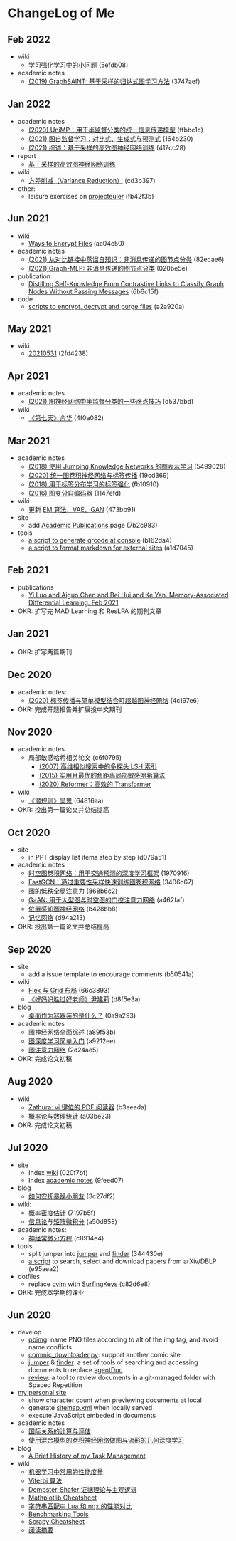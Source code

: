 # ChangeLog of Me

## Feb 2022

* wiki
  * [学习强化学习中的小问题](/wiki/reinforcement-learning-supplements.md) (5efdb08)
* academic notes
  * [(2019) GraphSAINT: 基于采样的归纳式图学习方法](/papers/2019-graphsaint-graph-sampling-based-inductive-learning-method) (3747aef)

## Jan 2022

* academic notes
  * [(2020) UniMP：用于半监督分类的统一信息传递模型](/papers/2020-masked-label-prediction-unified-message-passing-model-for-semi-supervised-classification) (ffbbc1c)
  * [(2021) 图自监督学习：对比式、生成式与预测式](/papers/2021-self-supervised-on-graphs-contrastive-generative-or-predictive) (164b230)
  * [(2021) 综述：基于采样的高效图神经网络训练](/papers/2021-sampling-methods-for-efficient-training-of-graph-convolutional-networks-a-survey) (417cc28)
* report
  * [基于采样的高效图神经网络训练](https://github.com/cf020031308/cf020031308.github.io/blob/master/reports/20211119-%E7%BD%97%E6%84%8F-%E5%9F%BA%E4%BA%8E%E9%87%87%E6%A0%B7%E7%9A%84%E5%9B%BE%E7%A5%9E%E7%BB%8F%E7%BD%91%E7%BB%9C%E9%AB%98%E6%95%88%E8%AE%AD%E7%BB%83.pdf)
* wiki
  * [方差削减（Variance Reduction）](/wiki/variance-reduction.md) (cd3b397)
* other:
  * leisure exercises on [projecteuler](https://github.com/cf020031308/cf020031308.github.io/tree/master/exercise/projecteuler) (fb42f3b)

## Jun 2021

* wiki
  * [Ways to Encrypt Files](/wiki/encrypt-files) (aa04c50)
* academic notes
  * [(2021) 从对比链接中蒸馏自知识：非消息传递的图节点分类](/papers/2021-distilling-self-knowledge-from-contrastive-links-to-classify-graph-nodes-without-passing-messages/) (82ecae6)
  * [(2021) Graph-MLP: 非消息传递的图节点分类](/papers/2021-graph-mlp-node-classification-without-message-passing-in-graph/) (020be5e)
* publication
  * [Distilling Self-Knowledge From Contrastive Links to Classify Graph Nodes Without Passing Messages](/pub.html) (6b6c15f)
* code
  * [scripts to encrypt, decrypt and purge files](https://github.com/cf020031308/cf020031308.github.io/commit/a2a920a73b77a5661eba7949d44fcaff56c55c7c) (a2a920a)

## May 2021

* wiki
  * [20210531](/wiki/20210531) (2fd4238)

## Apr 2021

* academic notes
  * [(2021) 图神经网络中半监督分类的一些涨点技巧](/papers/2021-bag-of-tricks-of-semi-supervised-classification-with-graph-neural-networks) (d537bbd)
* wiki
  * [《第七天》余华](/wiki/《第七天》余华) (4f0a082)

## Mar 2021

* academic notes
  * [(2018) 使用 Jumping Knowledge Networks 的图表示学习](/papers/2018-representation-learning-on-graphs-with-jumping-knowledge-networks/) (5499028)
  * [(2020) 统一图卷积神经网络与标签传播](/papers/2020-unifying-graph-convolutional-neural-networks-and-label-propagation/) (19cd369)
  * [(2018) 用于标签分布学习的标签强化](/papers/2018-label-enhancement-for-label-distribution-learning/) (fb10910)
  * [(2016) 图变分自编码器](/papers/2016-variational-graph-auto-encoders/) (1147efd)
* wiki
  * 更新 [EM 算法、VAE、GAN](/wiki/probabilistic-density-estimation.md) (473bb91)
* site
  * add [Academic Publications](/pub.html) page (7b2c983)
* tools
  * [a script to generate qrcode at console](https://github.com/cf020031308/cf020031308.github.io/blob/master/bin/gen_qr.py) (b162da4)
  * [a script to format markdown for external sites](https://github.com/cf020031308/cf020031308.github.io/blob/master/bin/pubmd.py) (a1d7045)

## Feb 2021

* publications
  * [Yi Luo and Aiguo Chen and Bei Hui and Ke Yan. Memory-Associated Differential Learning.   Feb 2021](https://github.com/cf020031308/mad-learning)
* OKR: 扩写完 MAD Learning 和 ResLPA 的期刊文章

## Jan 2021

* OKR: 扩写两篇期刊

## Dec 2020

* academic notes:
  * [(2020) 标签传播与简单模型结合可超越图神经网络](/papers/2020-combining-label-propagation-and-simple-models-out-performs-graph-neural-networks/) (4c197e6)
* OKR: 完成开题报告并扩展投中文期刊

## Nov 2020
 
* academic notes
  * 局部敏感哈希相关论文 (c6f0795)
    * [(2007) 高维相似搜索中的多探头 LSH 索引](/papers/2007-multi-probe-lsh-efficient-indexing-for-high-dimensional-similarity-search/)
    * [(2015) 实用且最优的角距离局部敏感哈希算法](/papers/2015-practical-and-optimal-lsh-for-angular-distance/)
    * [(2020) Reformer：高效的 Transformer](/papers/2020-reformer-the-efficient-transformer/)
* wiki
  * [《潜规则》吴思](/wiki/《潜规则》吴思.md) (64816aa)
* OKR: 投出第一篇论文并总结提高

## Oct 2020

* site
  * in PPT display list items step by step (d079a51)
* academic notes
  * [时空图卷积网络：用于交通预测的深度学习框架](/papers/2017-spatio-temporal-graph-convolutional-networks-a-deep-learning-framework-for-traffic-forecasting/) (1970916)
  * [FastGCN：通过重要性采样快速训练图卷积网络](/papers/2018-fastgcn-fast-learning-with-graph-convolutional-networks-via-importance-sampling/) (3406c67)
  * [图的低秩全局注意力](/papers/2018-fastgcn-fast-learning-with-graph-convolutional-networks-via-importance-sampling/) (868b6c2)
  * [GaAN: 用于大型图与时空图的门控注意力网络](/papers/2018-gaan-gated-attention-networks-for-learning-on-large-and-spatiotemporal-graphs/) (a462faf)
  * [位置感知图神经网络](/papers/2019-position-aware-graph-neural-networks/) (b428bb8)
  * [记忆网络](/papers/2014-memory-networks/) (d94a213)
* OKR: 投出第一篇论文并总结提高

## Sep 2020

* site
  * add a issue template to encourage comments (b50541a)
* wiki
  * [Flex 与 Grid 布局](/wiki/css-flex-grid.md) (66c3893)
  * [《好妈妈胜过好老师》尹建莉](/wiki/《好妈妈胜过好老师》尹建莉.md) (d8f5e3a)
* blog
  * [桌面作为容器装的是什么？](/blog/what-desktop-contains/) (0a9a293)
* academic notes
  * [图神经网络全面综述](/papers/2019-a-comprehensive-survey-on-graph-neural-networks/) (a89f53b)
  * [图深度学习简单入门](/papers/2019-a-gentle-introduction-to-deep-learning-for-graphs/) (a9212ee)
  * [图注意力网络](/papers/2017-graph-attention-networks/) (2d24ae5)
* OKR: 完成论文初稿

## Aug 2020

* wiki
  * [Zathura: vi 键位的 PDF 阅读器](/wiki/zathura.md) (b3eeada)
  * [概率论与数理统计](/wiki/probability-statistics/) (a03be23)
* OKR: 完成论文初稿

## Jul 2020

* site
  * Index [wiki](/wiki/) (020f7bf)
  * Index [academic notes](/papers/) (9feed07)
* blog
  * [如何安抚暴躁小朋友](/blog/comfort-angry-kids.md) (3c27df2)
* wiki:
  * [概率密度估计](/wiki/probabilistic-density-estimation.md) (7197b5f)
  * [信息论](/wiki/information-theory.md)与[矩阵微积分](/wiki/matrix-calculus.md) (a50d858)
* academic notes:
  * [神经常微分方程](/papers/2018-neural-ordinary-differential-equations/) (c8914e4)
* tools
  * split jumper into [jumper](https://github.com/cf020031308/cf020031308.github.io/blob/master/bin/jumper) and [finder](https://github.com/cf020031308/cf020031308.github.io/blob/master/bin/finder) (344430e)
  * [a script](https://github.com/cf020031308/cf020031308.github.io/blob/master/bin/search-paper) to search, select and download papers from arXiv/DBLP (e95aea2)
* dotfiles
  * replace [cvim](https://github.com/cf020031308/cf020031308.github.io/blob/master/dotfiles/cvim/cvimrc) with [SurfingKeys](https://github.com/cf020031308/cf020031308.github.io/blob/master/dotfiles/surfingkeys/rc.js) (c82d6e8)
* OKR: 完成本学期的课业

## Jun 2020

* develop
  * [pbimg](https://github.com/cf020031308/cf020031308.github.io/blob/master/bin/pbimg): name PNG files according to alt of the img tag, and avoid name conflicts
  * [commic_downloader.py](https://github.com/cf020031308/cf020031308.github.io/blob/master/bin/comic_downloader.py): support another comic site
  * [jumper](https://github.com/cf020031308/cf020031308.github.io/blob/master/bin/jumper) & [finder](https://github.com/cf020031308/cf020031308.github.io/blob/master/bin/finder): a set of tools of searching and accessing documents to replace [agentDoc](https://github.com/cf020031308/agentDoc)
  * [review](https://github.com/cf020031308/cf020031308.github.io/blob/master/bin/review): a tool to review documents in a git-managed folder with Spaced Repetition
* [my personal site](/)
  * show character count when previewing documents at local
  * generate [sitemap.xml](/sitemap.xml) when locally served
  * execute JavaScript embeded in documents
* academic notes
  * [国际关系的计算与评估](/papers/2016-a-formal-calculus-for-international-relations-computation-and-evaluation/)
  * [使用混合模型的卷积神经网络做图与流形的几何深度学习](/papers/2016-geometric-deep-learning-on-graphs-and-manifolds-using-mixture-model-cnns/)
* blog
  * [A Brief History of my Task Management](/blog/a-brief-history-of-my-task-management/)
* wiki
  * [机器学习中常用的性能度量](/wiki/performance-measure/)
  * [Viterbi 算法](/wiki/viterbi.md)
  * [Dempster-Shafer 证据理论与主观逻辑](/wiki/dempster-shafer-theory-and-subjective-logic/)
  * [Mathplotlib Cheatsheet](/wiki/matplotlib/)
  * [字符串匹配中 Lua 和 ngx 的性能对比](/wiki/string-match-in-lua-vs-ngx.md)
  * [Benchmarking Tools](/wiki/benchmark-tools/)
  * [Scrapy Cheatsheet](/wiki/scrapy/)
  * [阅读摘要](/wiki/20200702/)
